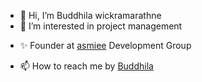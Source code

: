 - 👋 Hi, I’m Buddhila wickramarathne
- 👀 I’m interested in project management 
<!-- - ✨ Cofounder at [Codices](https://codices.dev/) Development Group -->
- ✨ Founder at [asmiee](https://asmiee.com/) Development Group
<!---- 💞️ I’m looking to collaborate on ...
- 🌱 I’m currently learning AI-->


- 📫 How to reach me by [Buddhila](https://www.linkedin.com/in/buddhila/)
<!---
Buddhila/Buddhila is a ✨ special ✨ repository because its `README.md` (this file) appears on your GitHub profile.
You can click the Preview link to take a look at your changes.
rsffyrfyfhgsrdhfyedhxc
--->
